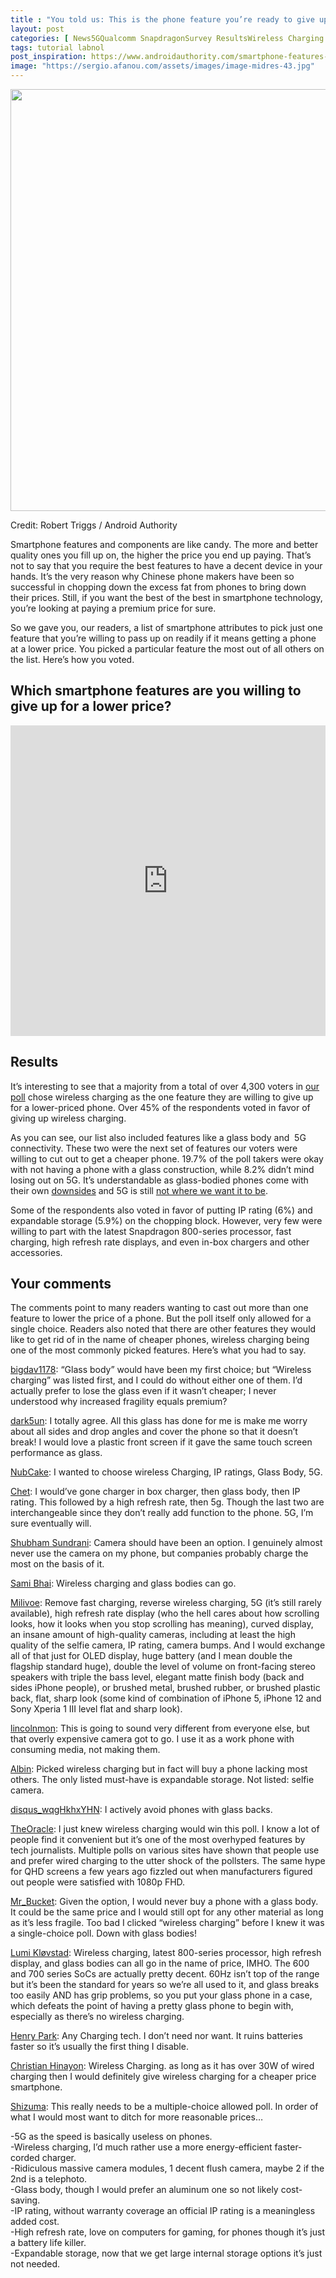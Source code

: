 ```yaml
---
title : "You told us: This is the phone feature you’re ready to give up for a lower price"
layout: post
categories: [ News5GQualcomm SnapdragonSurvey ResultsWireless Charging ]
tags: tutorial labnol
post_inspiration: https://www.androidauthority.com/smartphone-features-vs-price-poll-results-1223590/
image: "https://sergio.afanou.com/assets/images/image-midres-43.jpg"
---
```


<p><html><body></p>
<p style="text-align: center;"><img class="size-large wp-image-1182108 noname aa-img" title="Best Smartphones 4 EOY 2020" src="https://cdn57.androidauthority.net/wp-content/uploads/2020/11/Best-Smartphones-4-EOY-2020-1200x675.jpg" alt="Best Smartphones 4 EOY 2020" width="1200" height="675" data-attachment-id="1182108" srcset="https://cdn57.androidauthority.net/wp-content/uploads/2020/11/Best-Smartphones-4-EOY-2020-1200x675.jpg 1200w, https://cdn57.androidauthority.net/wp-content/uploads/2020/11/Best-Smartphones-4-EOY-2020-300x170.jpg 300w, https://cdn57.androidauthority.net/wp-content/uploads/2020/11/Best-Smartphones-4-EOY-2020-768x432.jpg 768w, https://cdn57.androidauthority.net/wp-content/uploads/2020/11/Best-Smartphones-4-EOY-2020-1536x864.jpg 1536w, https://cdn57.androidauthority.net/wp-content/uploads/2020/11/Best-Smartphones-4-EOY-2020-16x9.jpg 16w, https://cdn57.androidauthority.net/wp-content/uploads/2020/11/Best-Smartphones-4-EOY-2020-32x18.jpg 32w, https://cdn57.androidauthority.net/wp-content/uploads/2020/11/Best-Smartphones-4-EOY-2020-28x16.jpg 28w, https://cdn57.androidauthority.net/wp-content/uploads/2020/11/Best-Smartphones-4-EOY-2020-56x32.jpg 56w, https://cdn57.androidauthority.net/wp-content/uploads/2020/11/Best-Smartphones-4-EOY-2020-64x36.jpg 64w, https://cdn57.androidauthority.net/wp-content/uploads/2020/11/Best-Smartphones-4-EOY-2020-712x400.jpg 712w, https://cdn57.androidauthority.net/wp-content/uploads/2020/11/Best-Smartphones-4-EOY-2020-1000x563.jpg 1000w, https://cdn57.androidauthority.net/wp-content/uploads/2020/11/Best-Smartphones-4-EOY-2020-792x446.jpg 792w, https://cdn57.androidauthority.net/wp-content/uploads/2020/11/Best-Smartphones-4-EOY-2020-1280x720.jpg 1280w, https://cdn57.androidauthority.net/wp-content/uploads/2020/11/Best-Smartphones-4-EOY-2020-840x472.jpg 840w, https://cdn57.androidauthority.net/wp-content/uploads/2020/11/Best-Smartphones-4-EOY-2020-1340x754.jpg 1340w, https://cdn57.androidauthority.net/wp-content/uploads/2020/11/Best-Smartphones-4-EOY-2020-770x433.jpg 770w, https://cdn57.androidauthority.net/wp-content/uploads/2020/11/Best-Smartphones-4-EOY-2020-356x200.jpg 356w, https://cdn57.androidauthority.net/wp-content/uploads/2020/11/Best-Smartphones-4-EOY-2020-675x380.jpg 675w, https://cdn57.androidauthority.net/wp-content/uploads/2020/11/Best-Smartphones-4-EOY-2020.jpg 1920w" sizes="(max-width: 1200px) 100vw, 1200px" /></p>
<div class="aa-img-source-credit">
<div class="aa-img-source-and-credit full">
<div class="aa-img-credit text-right"><span>Credit: </span>Robert Triggs / Android Authority</div>
</div>
</div>
<p>Smartphone features and components are like candy. The more and better quality ones you fill up on, the higher the price you end up paying. That&#8217;s not to say that you require the best features to have a decent device in your hands. It&#8217;s the very reason why Chinese phone makers have been so successful in chopping down the excess fat from phones to bring down their prices. Still, if you want the best of the best in smartphone technology, you&#8217;re looking at paying a premium price for sure.</p>
<p>So we gave you, our readers, a list of smartphone attributes to pick just one feature that you&#8217;re willing to pass up on readily if it means getting a phone at a lower price. You picked a particular feature the most out of all others on the list. Here&#8217;s how you voted.</p>
<h2>Which smartphone features are you willing to give up for a lower price?</h2>
<p><iframe style="border: none;" title="Which smartphone features are you willing to give up for a lower price?" src="https://e.infogram.com/a5dd6972-b2fd-4d8f-b7dd-4cc0eda8cb97?src=embed" width="100%" height="497" frameborder="0" scrolling="no" allowfullscreen="allowfullscreen"></iframe></p>
<h2>Results</h2>
<p>It&#8217;s interesting to see that a majority from a total of over 4,300 voters in <a href="https://www.androidauthority.com/smartphone-features-vs-price-poll-1222656/">our poll</a> chose wireless charging as the one feature they are willing to give up for a lower-priced phone. Over 45% of the respondents voted in favor of giving up wireless charging.</p>
<p>As you can see, our list also included features like a glass body and  5G connectivity. These two were the next set of features our voters were willing to cut out to get a cheaper phone. 19.7% of the poll takers were okay with not having a phone with a glass construction, while 8.2% didn&#8217;t mind losing out on 5G. It&#8217;s understandable as glass-bodied phones come with their own <a href="https://www.androidauthority.com/samsung-galaxy-note-20-glasstic-plastic-1144317/">downsides</a> and 5G is still <a href="https://www.androidauthority.com/5g-technology-1221372/">not where we want it to be</a>.</p>
<p>Some of the respondents also voted in favor of putting IP rating (6%) and expandable storage (5.9%) on the chopping block. However, very few were willing to part with the latest Snapdragon 800-series processor, fast charging, high refresh rate displays, and even in-box chargers and other accessories.</p>
<h2>Your comments</h2>
<p>The comments point to many readers wanting to cast out more than one feature to lower the price of a phone. But the poll itself only allowed for a single choice. Readers also noted that there are other features they would like to get rid of in the name of cheaper phones, wireless charging being one of the most commonly picked features. Here&#8217;s what you had to say.</p>
<p><a href="https://disqus.com/by/bigdav1178/">bigdav1178</a>: &#8220;Glass body&#8221; would have been my first choice; but &#8220;Wireless charging&#8221; was listed first, and I could do without either one of them. I&#8217;d actually prefer to lose the glass even if it wasn&#8217;t cheaper; I never understood why increased fragility equals premium?</p>
<p><a href="https://disqus.com/by/dark5un/">dark5un</a>: I totally agree. All this glass has done for me is make me worry about all sides and drop angles and cover the phone so that it doesn&#8217;t break! I would love a plastic front screen if it gave the same touch screen performance as glass.</p>
<p><a href="https://disqus.com/by/NubCake/">NubCake</a>: I wanted to choose wireless Charging, IP ratings, Glass Body, 5G.</p>
<p><a href="https://disqus.com/by/disqus_uXJHi3yWHI/">Chet</a>: I would&#8217;ve gone charger in box charger, then glass body, then IP rating. This followed by a high refresh rate, then 5g. Though the last two are interchangeable since they don&#8217;t really add function to the phone. 5G, I&#8217;m sure eventually will.</p>
<p><a href="https://disqus.com/by/disqus_zPT7FayvPR/">Shubham Sundrani</a>: Camera should have been an option. I genuinely almost never use the camera on my phone, but companies probably charge the most on the basis of it.</p>
<p><a href="https://disqus.com/by/disqus_N6uwkBUI0B/">Sami Bhai</a>: Wireless charging and glass bodies can go.</p>
<p><a href="https://disqus.com/by/disqus_aoiRdnqKJd/">Milivoe</a>: Remove fast charging, reverse wireless charging, 5G (it&#8217;s still rarely available), high refresh rate display (who the hell cares about how scrolling looks, how it looks when you stop scrolling has meaning), curved display, an insane amount of high-quality cameras, including at least the high quality of the selfie camera, IP rating, camera bumps. And I would exchange all of that just for OLED display, huge battery (and I mean double the flagship standard huge), double the level of volume on front-facing stereo speakers with triple the bass level, elegant matte finish body (back and sides iPhone people), or brushed metal, brushed rubber, or brushed plastic back, flat, sharp look (some kind of combination of iPhone 5, iPhone 12 and Sony Xperia 1 III level flat and sharp look).</p>
<p><a href="https://disqus.com/by/lincolngu/">lincolnmon</a>: This is going to sound very different from everyone else, but that overly expensive camera got to go. I use it as a work phone with consuming media, not making them.</p>
<p><a href="https://disqus.com/by/disqus_1Zf0W79hL4/">Albin</a>: Picked wireless charging but in fact will buy a phone lacking most others. The only listed must-have is expandable storage. Not listed: selfie camera.</p>
<p><a href="https://disqus.com/by/disqus_wqgHkhxYHN/">disqus_wqgHkhxYHN</a>: I actively avoid phones with glass backs.</p>
<p><a href="https://disqus.com/by/disqus_mvixawFPSU/">TheOracle</a>: I just knew wireless charging would win this poll. I know a lot of people find it convenient but it&#8217;s one of the most overhyped features by tech journalists. Multiple polls on various sites have shown that people use and prefer wired charging to the utter shock of the pollsters. The same hype for QHD screens a few years ago fizzled out when manufacturers figured out people were satisfied with 1080p FHD.</p>
<p><a href="https://disqus.com/by/Mr_Bucket/">Mr_Bucket</a>: Given the option, I would never buy a phone with a glass body. It could be the same price and I would still opt for any other material as long as it&#8217;s less fragile. Too bad I clicked &#8220;wireless charging&#8221; before I knew it was a single-choice poll. Down with glass bodies!</p>
<p><a href="https://disqus.com/by/LumiKlovstad/">Lumi Kløvstad</a>: Wireless charging, latest 800-series processor, high refresh display, and glass bodies can all go in the name of price, IMHO. The 600 and 700 series SoCs are actually pretty decent. 60Hz isn&#8217;t top of the range but it&#8217;s been the standard for years so we&#8217;re all used to it, and glass breaks too easily AND has grip problems, so you put your glass phone in a case, which defeats the point of having a pretty glass phone to begin with, especially as there&#8217;s no wireless charging.</p>
<p><a href="https://disqus.com/by/H31vry5/">Henry Park</a>: Any Charging tech. I don&#8217;t need nor want. It ruins batteries faster so it&#8217;s usually the first thing I disable.</p>
<p><a href="https://disqus.com/by/iamchris03/">Christian Hinayon</a>: Wireless Charging. as long as it has over 30W of wired charging then I would definitely give wireless charging for a cheaper price smartphone.</p>
<p><a href="https://disqus.com/by/disqus_wrdtMEJlgM/">Shizuma</a>: This really needs to be a multiple-choice allowed poll. In order of what I would most want to ditch for more reasonable prices&#8230;</p>
<p>-5G as the speed is basically useless on phones.<br />
-Wireless charging, I&#8217;d much rather use a more energy-efficient faster-corded charger.<br />
-Ridiculous massive camera modules, 1 decent flush camera, maybe 2 if the 2nd is a telephoto.<br />
-Glass body, though I would prefer an aluminum one so not likely cost-saving.<br />
-IP rating, without warranty coverage an official IP rating is a meaningless added cost.<br />
-High refresh rate, love on computers for gaming, for phones though it&#8217;s just a battery life killer.<br />
-Expandable storage, now that we get large internal storage options it&#8217;s just not needed.</p>
</body></html></p>
